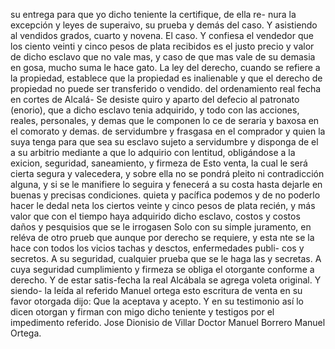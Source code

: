 su entrega para que yo dicho teniente la certifique, de ella re- nura la excepción y leyes de superaivo, su prueba y demás del caso. Y asistiendo al vendidos grados, cuarto y novena.
El caso. Y confiesa el vendedor que los ciento veinti y cinco pesos de plata recibidos es el justo precio y valor de dicho esclavo que no vale mas, y caso de que mas vale de su demasia en gosa, mucho suma le hace gato.
La ley del derecho, cuando se refiere a la propiedad, establece que la propiedad es inalienable y que el derecho de propiedad no puede ser transferido o vendido.
del ordenamiento real fecha en cortes de Alcalá-
Se desiste quiro y aparto del defecio al patronato (enorio), que a dicho esclavo tenia adquirido, y todo con las acciones, reales, personales, y demas que le componen lo ce de seraria y baxosa en el comorato y demas.
de servidumbre y frasgasa en el comprador y quien la suya tenga para que sea su esclavo sujeto a servidumbre y disponga de el a su arbitrio mediante a que lo adquirio con lentitud, obligándose a la exicion, seguridad, saneamiento, y firmeza de
Esto venta, la cual le será cierta segura y valecedera, y sobre ella no se pondrá pleito ni contradicción alguna, y si se le manifiere lo seguira y fenecerá a su costa hasta dejarle en buenas y precisas condiciones.
quieta y pacífica podemos y de no poderlo hacer le dedal
neta los ciertos veinte y cinco pesos de plata recién,
y más valor que con el tiempo haya adquirido dicho esclavo,
costos y costos daños y pesquisios que se le irrogasen
Solo con su simple juramento, en reléva de otro prueb que aunque por derecho se requiere, y esta nte se la hace con todos los vicios tachas y desctos, enfermedades publi- cos y secretos. A su seguridad, cualquier prueba que se le haga
las y secretas. A cuya seguridad cumplimiento y firmeza se obliga el otorgante conforme a derecho. Y de estar satis-fecha la real Alcábala se agrega voleta original. Y siendo- la leída al referido Manuel ortega esto escritura de venta
en su favor otorgada dijo: Que la aceptava y acepto. Y en su testimonio así lo dicen otorgan y firman con migo dicho teniente y testigos por el impedimento referido.
Jose Dionisio de Villar
Doctor Manuel Borrero
Manuel Ortega.
